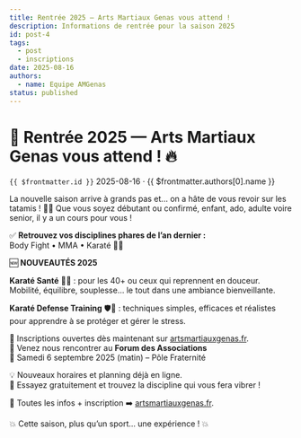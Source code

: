 ```yaml
---
title: Rentrée 2025 — Arts Martiaux Genas vous attend !
description: Informations de rentrée pour la saison 2025
id: post-4
tags:
  - post
  - inscriptions
date: 2025-08-16
authors:
  - name: Equipe AMGenas
status: published
---
```

# 🥋 Rentrée 2025 — Arts Martiaux Genas vous attend ! 🔥
`{{ $frontmatter.id }}` 2025-08-16 · {{ $frontmatter.authors[0].name }}

La nouvelle saison arrive à grands pas et... on a hâte de vous revoir sur les tatamis ! 🥋💥
Que vous soyez débutant ou confirmé, enfant, ado, adulte voire senior, il y a un cours pour vous !

✅ **Retrouvez vos disciplines phares de l’an dernier :**  
Body Fight • MMA • Karaté 🥊🥋

🆕 **NOUVEAUTÉS 2025**  

**Karaté Santé** 🥋✨ : pour les 40+ ou ceux qui reprennent en douceur. Mobilité, équilibre, souplesse… le tout dans une ambiance bienveillante.  

**Karaté Defense Training** 🛡💪 : techniques simples, efficaces et réalistes pour apprendre à se protéger et gérer le stress.  

📅 Inscriptions ouvertes dès maintenant sur [artsmartiauxgenas.fr](/).  
📍 Venez nous rencontrer au **Forum des Associations**  
📆 Samedi 6 septembre 2025 (matin) – Pôle Fraternité

💡 Nouveaux horaires et planning déjà en ligne.  
🎯 Essayez gratuitement et trouvez la discipline qui vous fera vibrer !  

🔗 Toutes les infos + inscription ➡️ [artsmartiauxgenas.fr](/).  

💥 Cette saison, plus qu’un sport… une expérience ! 💥